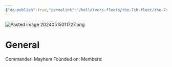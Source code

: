 ```yaml
---
{"dg-publish":true,"permalink":"/helldivers-fleets/the-7th-fleet/the-7th-fleet/","noteIcon":"","created":"2024-05-15T01:17:20.984+02:00","updated":"2024-05-20T03:04:31.624+02:00"}
---
```



![Pasted image 20240515011727.png](/img/user/Images/Pasted%20image%2020240515011727.png)
# General
Commander: Mayhem
Founded on:
Members: 
